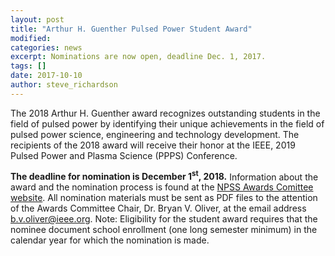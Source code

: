 ```yaml
---
layout: post
title: "Arthur H. Guenther Pulsed Power Student Award"
modified:
categories: news
excerpt: Nominations are now open, deadline Dec. 1, 2017.
tags: []
date: 2017-10-10
author: steve_richardson
---
```



The 2018 Arthur H. Guenther award recognizes outstanding students in the field of pulsed power by identifying their unique achievements in the field of pulsed power science, engineering and technology development. The recipients of the 2018 award will receive their honor at the IEEE, 2019 Pulsed Power and Plasma Science (PPPS) Conference.

**The deadline for nomination is December 1<sup>st</sup>, 2018.** Information about the award and the nomination process is found at the [NPSS Awards Comittee website](http://ieee-npss.org/technical-committees/pulsed-power-science-and-technology/#the-arthur-h-guenther-pulsed-power-student-award-about-the-arthur-h-guenther-pulsed-power-student-award). All nomination materials must be sent as PDF files to the attention of the Awards Committee Chair, Dr. Bryan V. Oliver, at the email address [b.v.oliver@ieee.org](mailto:b.v.oliver@ieee.org). Note: Eligibility for the student award requires that the nominee document school enrollment (one long semester minimum) in the calendar year for which the nomination is made.